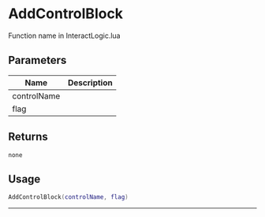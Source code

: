 # AddControlBlock

Function name in InteractLogic.lua

## Parameters

| Name        | Description |
| ----------- | ----------- |
| controlName |             |
| flag        |             |

## Returns

`none`

## Usage

```lua
AddControlBlock(controlName, flag)
```

---
